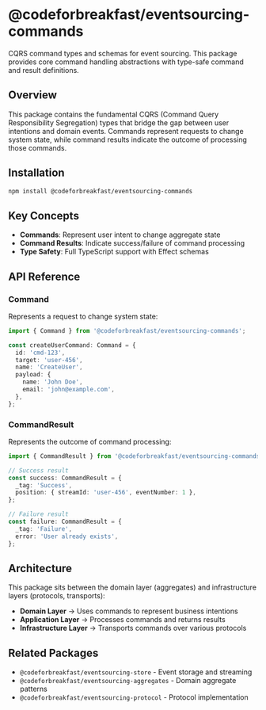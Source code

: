 # @codeforbreakfast/eventsourcing-commands

CQRS command types and schemas for event sourcing. This package provides core command handling abstractions with type-safe command and result definitions.

## Overview

This package contains the fundamental CQRS (Command Query Responsibility Segregation) types that bridge the gap between user intentions and domain events. Commands represent requests to change system state, while command results indicate the outcome of processing those commands.

## Installation

```bash
npm install @codeforbreakfast/eventsourcing-commands
```

## Key Concepts

- **Commands**: Represent user intent to change aggregate state
- **Command Results**: Indicate success/failure of command processing
- **Type Safety**: Full TypeScript support with Effect schemas

## API Reference

### Command

Represents a request to change system state:

```typescript
import { Command } from '@codeforbreakfast/eventsourcing-commands';

const createUserCommand: Command = {
  id: 'cmd-123',
  target: 'user-456',
  name: 'CreateUser',
  payload: {
    name: 'John Doe',
    email: 'john@example.com',
  },
};
```

### CommandResult

Represents the outcome of command processing:

```typescript
import { CommandResult } from '@codeforbreakfast/eventsourcing-commands';

// Success result
const success: CommandResult = {
  _tag: 'Success',
  position: { streamId: 'user-456', eventNumber: 1 },
};

// Failure result
const failure: CommandResult = {
  _tag: 'Failure',
  error: 'User already exists',
};
```

## Architecture

This package sits between the domain layer (aggregates) and infrastructure layers (protocols, transports):

- **Domain Layer** → Uses commands to represent business intentions
- **Application Layer** → Processes commands and returns results
- **Infrastructure Layer** → Transports commands over various protocols

## Related Packages

- `@codeforbreakfast/eventsourcing-store` - Event storage and streaming
- `@codeforbreakfast/eventsourcing-aggregates` - Domain aggregate patterns
- `@codeforbreakfast/eventsourcing-protocol` - Protocol implementation
